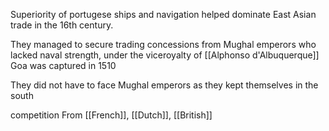 Superiority of portugese ships and navigation helped dominate East Asian trade in the 16th century.

They managed to secure trading concessions from Mughal emperors who lacked naval strength, under the viceroyalty of [[Alphonso d'Albuquerque]] Goa was captured in 1510

They did not have to face Mughal emperors as they kept themselves in the south

competition From [[French]], [[Dutch]], [[British]]
